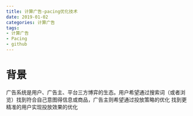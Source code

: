 ```yaml
---
title: 计算广告-pacing优化技术
date: 2019-01-02
categories: 计算广告
tags:
- 计算广告
- Pacing
- github
---
```


# 背景
广告系统是用户、广告主、平台三方博弈的生态。用户希望通过搜索词（或者浏览）找到符合自己意图得信息或商品，广告主则希望通过投放策略的优化
找到更精准的用户实现投放效果的优化
